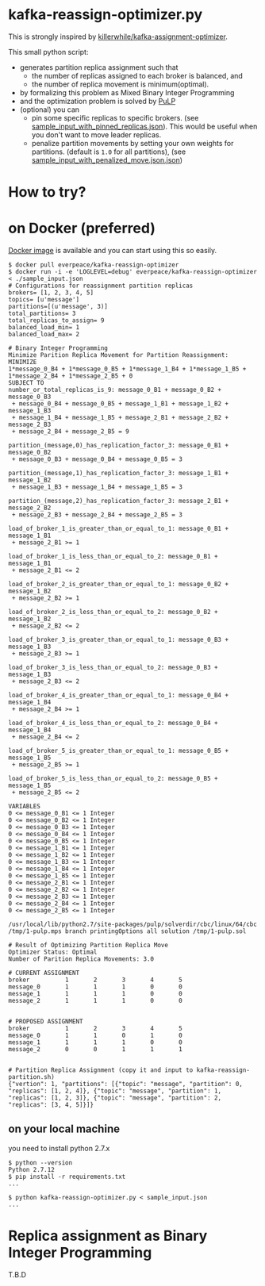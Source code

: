 # kafka-reassign-optimizer.py
This is strongly inspired by [killerwhile/kafka-assignment-optimizer](https://github.com/killerwhile/kafka-assignment-optimizer).

This small python script:

* generates partition replica assignment such that
  * the number of replicas assigned to each broker is balanced, and
  * the number of replica movement is minimum(optimal).
* by formalizing this problem as Mixed Binary Integer Programming
* and the optimization problem is solved by [PuLP](https://pythonhosted.org/PuLP/index.html)
* (optional) you can
  * pin some specific replicas to specific brokers. (see [sample_input_with_pinned_replicas.json](sample_input_with_pinned_replicas.json)).  This would be useful when you don't want to move leader replicas.
  * penalize partition movements by setting your own weights for partitions. (default is `1.0` for all partitions), (see [sample_input_with_penalized_move.json.json](sample_input_with_penalized_move.json))

# How to try?
# on Docker (preferred)

[Docker image](https://hub.docker.com/r/everpeace/kafka-reassign-optimizer/) is available and you can start using this so easily.

```
$ docker pull everpeace/kafka-reassign-optimizer
$ docker run -i -e 'LOGLEVEL=debug' everpeace/kafka-reassign-optimizer < ./sample_input.json
# Configurations for reassignment partition replicas
brokers= [1, 2, 3, 4, 5]
topics= [u'message']
partitions=[(u'message', 3)]
total_partitions= 3
total_replicas_to_assign= 9
balanced_load_min= 1
balanced_load_max= 2

# Binary Integer Programming
Minimize Parition Replica Movement for Partition Reassignment:
MINIMIZE
1*message_0_B4 + 1*message_0_B5 + 1*message_1_B4 + 1*message_1_B5 + 1*message_2_B4 + 1*message_2_B5 + 0
SUBJECT TO
number_or_total_replicas_is_9: message_0_B1 + message_0_B2 + message_0_B3
 + message_0_B4 + message_0_B5 + message_1_B1 + message_1_B2 + message_1_B3
 + message_1_B4 + message_1_B5 + message_2_B1 + message_2_B2 + message_2_B3
 + message_2_B4 + message_2_B5 = 9

partition_(message,0)_has_replication_factor_3: message_0_B1 + message_0_B2
 + message_0_B3 + message_0_B4 + message_0_B5 = 3

partition_(message,1)_has_replication_factor_3: message_1_B1 + message_1_B2
 + message_1_B3 + message_1_B4 + message_1_B5 = 3

partition_(message,2)_has_replication_factor_3: message_2_B1 + message_2_B2
 + message_2_B3 + message_2_B4 + message_2_B5 = 3

load_of_broker_1_is_greater_than_or_equal_to_1: message_0_B1 + message_1_B1
 + message_2_B1 >= 1

load_of_broker_1_is_less_than_or_equal_to_2: message_0_B1 + message_1_B1
 + message_2_B1 <= 2

load_of_broker_2_is_greater_than_or_equal_to_1: message_0_B2 + message_1_B2
 + message_2_B2 >= 1

load_of_broker_2_is_less_than_or_equal_to_2: message_0_B2 + message_1_B2
 + message_2_B2 <= 2

load_of_broker_3_is_greater_than_or_equal_to_1: message_0_B3 + message_1_B3
 + message_2_B3 >= 1

load_of_broker_3_is_less_than_or_equal_to_2: message_0_B3 + message_1_B3
 + message_2_B3 <= 2

load_of_broker_4_is_greater_than_or_equal_to_1: message_0_B4 + message_1_B4
 + message_2_B4 >= 1

load_of_broker_4_is_less_than_or_equal_to_2: message_0_B4 + message_1_B4
 + message_2_B4 <= 2

load_of_broker_5_is_greater_than_or_equal_to_1: message_0_B5 + message_1_B5
 + message_2_B5 >= 1

load_of_broker_5_is_less_than_or_equal_to_2: message_0_B5 + message_1_B5
 + message_2_B5 <= 2

VARIABLES
0 <= message_0_B1 <= 1 Integer
0 <= message_0_B2 <= 1 Integer
0 <= message_0_B3 <= 1 Integer
0 <= message_0_B4 <= 1 Integer
0 <= message_0_B5 <= 1 Integer
0 <= message_1_B1 <= 1 Integer
0 <= message_1_B2 <= 1 Integer
0 <= message_1_B3 <= 1 Integer
0 <= message_1_B4 <= 1 Integer
0 <= message_1_B5 <= 1 Integer
0 <= message_2_B1 <= 1 Integer
0 <= message_2_B2 <= 1 Integer
0 <= message_2_B3 <= 1 Integer
0 <= message_2_B4 <= 1 Integer
0 <= message_2_B5 <= 1 Integer

/usr/local/lib/python2.7/site-packages/pulp/solverdir/cbc/linux/64/cbc /tmp/1-pulp.mps branch printingOptions all solution /tmp/1-pulp.sol

# Result of Optimizing Partition Replica Move
Optimizer Status: Optimal
Number of Parition Replica Movements: 3.0

# CURRENT ASSIGNMENT
broker          1       2       3       4       5
message_0       1       1       1       0       0
message_1       1       1       1       0       0
message_2       1       1       1       0       0


# PROPOSED ASSIGNMENT
broker          1       2       3       4       5
message_0       1       1       0       1       0
message_1       1       1       1       0       0
message_2       0       0       1       1       1


# Partition Replica Assignment (copy it and input to kafka-reassign-partition.sh)
{"vertion": 1, "partitions": [{"topic": "message", "partition": 0, "replicas": [1, 2, 4]}, {"topic": "message", "partition": 1, "replicas": [1, 2, 3]}, {"topic": "message", "partition": 2, "replicas": [3, 4, 5]}]}
```

## on your local machine
you need to install python 2.7.x
```
$ python --version
Python 2.7.12
$ pip install -r requirements.txt
...

$ python kafka-reassign-optimizer.py < sample_input.json
...
```

# Replica assignment as Binary Integer Programming
T.B.D
